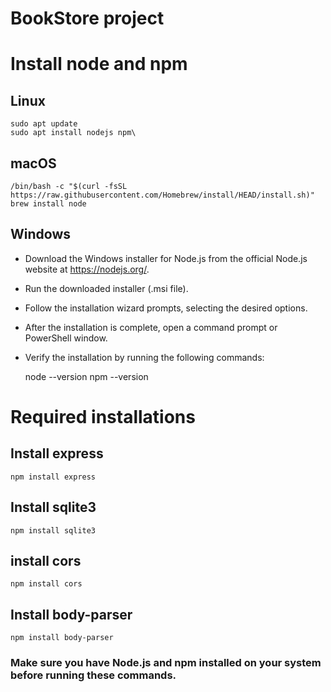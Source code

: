 # BookStore project 




# Install node and npm

## Linux 

    sudo apt update
    sudo apt install nodejs npm\

## macOS
    /bin/bash -c "$(curl -fsSL https://raw.githubusercontent.com/Homebrew/install/HEAD/install.sh)"
    brew install node

## Windows 
-   Download the Windows installer for Node.js from the official Node.js website at https://nodejs.org/.
-   Run the downloaded installer (.msi file).
-   Follow the installation wizard prompts, selecting the desired options.
-   After the installation is complete, open a command prompt or PowerShell window.
-   Verify the installation by running the following commands:

    node --version
    npm --version


# Required installations 

## Install express
    npm install express 

## Install sqlite3
    npm install sqlite3

## install cors 
    npm install cors 

## Install body-parser
    npm install body-parser 

### Make sure you have Node.js and npm installed on your system before running these commands.

